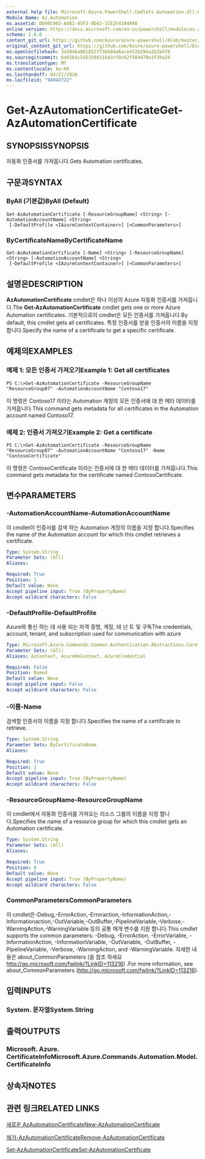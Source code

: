 ```yaml
---
external help file: Microsoft.Azure.PowerShell.Cmdlets.Automation.dll-Help.xml
Module Name: Az.Automation
ms.assetid: D690C903-A481-45F2-9D42-1CE2F4184A98
online version: https://docs.microsoft.com/en-us/powershell/module/az.automation/get-azautomationcertificate
schema: 2.0.0
content_git_url: https://github.com/Azure/azure-powershell/blob/master/src/Automation/Automation/help/Get-AzAutomationCertificate.md
original_content_git_url: https://github.com/Azure/azure-powershell/blob/master/src/Automation/Automation/help/Get-AzAutomationCertificate.md
ms.openlocfilehash: 3a504ba081852ff3bb84a6ace432b394a2b2b478
ms.sourcegitcommit: 6a91b4c545350d316d3cf8c62f384478e3f3ba24
ms.translationtype: MT
ms.contentlocale: ko-KR
ms.lasthandoff: 04/21/2020
ms.locfileid: "94042722"
---
```

# <span data-ttu-id="abc27-101">Get-AzAutomationCertificate</span><span class="sxs-lookup"><span data-stu-id="abc27-101">Get-AzAutomationCertificate</span></span>

## <span data-ttu-id="abc27-102">SYNOPSIS</span><span class="sxs-lookup"><span data-stu-id="abc27-102">SYNOPSIS</span></span>
<span data-ttu-id="abc27-103">자동화 인증서를 가져옵니다.</span><span class="sxs-lookup"><span data-stu-id="abc27-103">Gets Automation certificates.</span></span>

## <span data-ttu-id="abc27-104">구문과</span><span class="sxs-lookup"><span data-stu-id="abc27-104">SYNTAX</span></span>

### <span data-ttu-id="abc27-105">ByAll (기본값)</span><span class="sxs-lookup"><span data-stu-id="abc27-105">ByAll (Default)</span></span>
```
Get-AzAutomationCertificate [-ResourceGroupName] <String> [-AutomationAccountName] <String>
 [-DefaultProfile <IAzureContextContainer>] [<CommonParameters>]
```

### <span data-ttu-id="abc27-106">ByCertificateName</span><span class="sxs-lookup"><span data-stu-id="abc27-106">ByCertificateName</span></span>
```
Get-AzAutomationCertificate [-Name] <String> [-ResourceGroupName] <String> [-AutomationAccountName] <String>
 [-DefaultProfile <IAzureContextContainer>] [<CommonParameters>]
```

## <span data-ttu-id="abc27-107">설명은</span><span class="sxs-lookup"><span data-stu-id="abc27-107">DESCRIPTION</span></span>
<span data-ttu-id="abc27-108">**AzAutomationCertificate** cmdlet은 하나 이상의 Azure 자동화 인증서를 가져옵니다.</span><span class="sxs-lookup"><span data-stu-id="abc27-108">The **Get-AzAutomationCertificate** cmdlet gets one or more Azure Automation certificates.</span></span>
<span data-ttu-id="abc27-109">기본적으로이 cmdlet은 모든 인증서를 가져옵니다.</span><span class="sxs-lookup"><span data-stu-id="abc27-109">By default, this cmdlet gets all certificates.</span></span>
<span data-ttu-id="abc27-110">특정 인증서를 받을 인증서의 이름을 지정 합니다.</span><span class="sxs-lookup"><span data-stu-id="abc27-110">Specify the name of a certificate to get a specific certificate.</span></span>

## <span data-ttu-id="abc27-111">예제의</span><span class="sxs-lookup"><span data-stu-id="abc27-111">EXAMPLES</span></span>

### <span data-ttu-id="abc27-112">예제 1: 모든 인증서 가져오기</span><span class="sxs-lookup"><span data-stu-id="abc27-112">Example 1: Get all certificates</span></span>
```
PS C:\>Get-AzAutomationCertificate -ResourceGroupName "ResourceGroup07" -AutomationAccountName "Contoso17"
```

<span data-ttu-id="abc27-113">이 명령은 Contoso17 이라는 Automation 계정의 모든 인증서에 대 한 메타 데이터를 가져옵니다.</span><span class="sxs-lookup"><span data-stu-id="abc27-113">This command gets metadata for all certificates in the Automation account named Contoso17.</span></span>

### <span data-ttu-id="abc27-114">예제 2: 인증서 가져오기</span><span class="sxs-lookup"><span data-stu-id="abc27-114">Example 2: Get a certificate</span></span>
```
PS C:\>Get-AzAutomationCertificate -ResourceGroupName "ResourceGroup07" -AutomationAccountName "Contoso17" -Name "ContosoCertificate"
```

<span data-ttu-id="abc27-115">이 명령은 ContosoCertificate 이라는 인증서에 대 한 메타 데이터를 가져옵니다.</span><span class="sxs-lookup"><span data-stu-id="abc27-115">This command gets metadata for the certificate named ContosoCertificate.</span></span>

## <span data-ttu-id="abc27-116">변수</span><span class="sxs-lookup"><span data-stu-id="abc27-116">PARAMETERS</span></span>

### <span data-ttu-id="abc27-117">-AutomationAccountName</span><span class="sxs-lookup"><span data-stu-id="abc27-117">-AutomationAccountName</span></span>
<span data-ttu-id="abc27-118">이 cmdlet이 인증서를 검색 하는 Automation 계정의 이름을 지정 합니다.</span><span class="sxs-lookup"><span data-stu-id="abc27-118">Specifies the name of the Automation account for which this cmdlet retrieves a certificate.</span></span>

```yaml
Type: System.String
Parameter Sets: (All)
Aliases:

Required: True
Position: 1
Default value: None
Accept pipeline input: True (ByPropertyName)
Accept wildcard characters: False
```

### <span data-ttu-id="abc27-119">-DefaultProfile</span><span class="sxs-lookup"><span data-stu-id="abc27-119">-DefaultProfile</span></span>
<span data-ttu-id="abc27-120">Azure와 통신 하는 데 사용 되는 자격 증명, 계정, 테 넌 트 및 구독</span><span class="sxs-lookup"><span data-stu-id="abc27-120">The credentials, account, tenant, and subscription used for communication with azure</span></span>

```yaml
Type: Microsoft.Azure.Commands.Common.Authentication.Abstractions.Core.IAzureContextContainer
Parameter Sets: (All)
Aliases: AzContext, AzureRmContext, AzureCredential

Required: False
Position: Named
Default value: None
Accept pipeline input: False
Accept wildcard characters: False
```

### <span data-ttu-id="abc27-121">-이름</span><span class="sxs-lookup"><span data-stu-id="abc27-121">-Name</span></span>
<span data-ttu-id="abc27-122">검색할 인증서의 이름을 지정 합니다.</span><span class="sxs-lookup"><span data-stu-id="abc27-122">Specifies the name of a certificate to retrieve.</span></span>

```yaml
Type: System.String
Parameter Sets: ByCertificateName
Aliases:

Required: True
Position: 2
Default value: None
Accept pipeline input: True (ByPropertyName)
Accept wildcard characters: False
```

### <span data-ttu-id="abc27-123">-ResourceGroupName</span><span class="sxs-lookup"><span data-stu-id="abc27-123">-ResourceGroupName</span></span>
<span data-ttu-id="abc27-124">이 cmdlet에서 자동화 인증서를 가져오는 리소스 그룹의 이름을 지정 합니다.</span><span class="sxs-lookup"><span data-stu-id="abc27-124">Specifies the name of a resource group for which this cmdlet gets an Automation certificate.</span></span>

```yaml
Type: System.String
Parameter Sets: (All)
Aliases:

Required: True
Position: 0
Default value: None
Accept pipeline input: True (ByPropertyName)
Accept wildcard characters: False
```

### <span data-ttu-id="abc27-125">CommonParameters</span><span class="sxs-lookup"><span data-stu-id="abc27-125">CommonParameters</span></span>
<span data-ttu-id="abc27-126">이 cmdlet은-Debug,-ErrorAction,-Erroraction,-InformationAction,-Informationaction,-OutVariable,-OutBuffer,-PipelineVariable,-Verbose,-WarningAction,-WarningVariable 등의 공통 매개 변수를 지원 합니다.</span><span class="sxs-lookup"><span data-stu-id="abc27-126">This cmdlet supports the common parameters: -Debug, -ErrorAction, -ErrorVariable, -InformationAction, -InformationVariable, -OutVariable, -OutBuffer, -PipelineVariable, -Verbose, -WarningAction, and -WarningVariable.</span></span> <span data-ttu-id="abc27-127">자세한 내용은 about_CommonParameters (을 참조 하세요 http://go.microsoft.com/fwlink/?LinkID=113216) .</span><span class="sxs-lookup"><span data-stu-id="abc27-127">For more information, see about_CommonParameters (http://go.microsoft.com/fwlink/?LinkID=113216).</span></span>

## <span data-ttu-id="abc27-128">입력</span><span class="sxs-lookup"><span data-stu-id="abc27-128">INPUTS</span></span>

### <span data-ttu-id="abc27-129">System. 문자열</span><span class="sxs-lookup"><span data-stu-id="abc27-129">System.String</span></span>

## <span data-ttu-id="abc27-130">출력</span><span class="sxs-lookup"><span data-stu-id="abc27-130">OUTPUTS</span></span>

### <span data-ttu-id="abc27-131">Microsoft. Azure. CertificateInfo</span><span class="sxs-lookup"><span data-stu-id="abc27-131">Microsoft.Azure.Commands.Automation.Model.CertificateInfo</span></span>

## <span data-ttu-id="abc27-132">상속자</span><span class="sxs-lookup"><span data-stu-id="abc27-132">NOTES</span></span>

## <span data-ttu-id="abc27-133">관련 링크</span><span class="sxs-lookup"><span data-stu-id="abc27-133">RELATED LINKS</span></span>

[<span data-ttu-id="abc27-134">새로운 AzAutomationCertificate</span><span class="sxs-lookup"><span data-stu-id="abc27-134">New-AzAutomationCertificate</span></span>](./New-AzAutomationCertificate.md)

[<span data-ttu-id="abc27-135">제거-AzAutomationCertificate</span><span class="sxs-lookup"><span data-stu-id="abc27-135">Remove-AzAutomationCertificate</span></span>](./Remove-AzAutomationCertificate.md)

[<span data-ttu-id="abc27-136">Set-AzAutomationCertificate</span><span class="sxs-lookup"><span data-stu-id="abc27-136">Set-AzAutomationCertificate</span></span>](./Set-AzAutomationCertificate.md)


